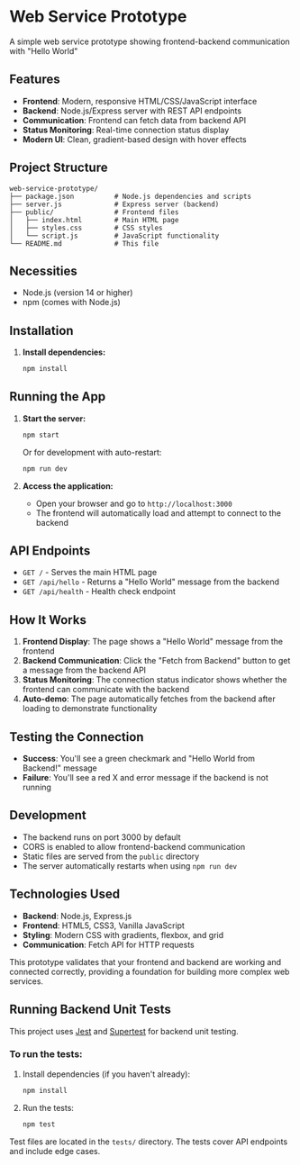 # Web Service Prototype

A simple web service prototype showing frontend-backend communication with "Hello World"

## Features

- **Frontend**: Modern, responsive HTML/CSS/JavaScript interface
- **Backend**: Node.js/Express server with REST API endpoints
- **Communication**: Frontend can fetch data from backend API
- **Status Monitoring**: Real-time connection status display
- **Modern UI**: Clean, gradient-based design with hover effects

## Project Structure

```
web-service-prototype/
├── package.json          # Node.js dependencies and scripts
├── server.js             # Express server (backend)
├── public/               # Frontend files
│   ├── index.html        # Main HTML page
│   ├── styles.css        # CSS styles
│   └── script.js         # JavaScript functionality
└── README.md             # This file
```

## Necessities

- Node.js (version 14 or higher)
- npm (comes with Node.js)

## Installation

1. **Install dependencies:**
   ```bash
   npm install
   ```

## Running the App

1. **Start the server:**
   ```bash
   npm start
   ```
   
   Or for development with auto-restart:
   ```bash
   npm run dev
   ```

2. **Access the application:**
   - Open your browser and go to `http://localhost:3000`
   - The frontend will automatically load and attempt to connect to the backend

## API Endpoints

- `GET /` - Serves the main HTML page
- `GET /api/hello` - Returns a "Hello World" message from the backend
- `GET /api/health` - Health check endpoint

## How It Works

1. **Frontend Display**: The page shows a "Hello World" message from the frontend
2. **Backend Communication**: Click the "Fetch from Backend" button to get a message from the backend API
3. **Status Monitoring**: The connection status indicator shows whether the frontend can communicate with the backend
4. **Auto-demo**: The page automatically fetches from the backend after loading to demonstrate functionality

## Testing the Connection

- **Success**: You'll see a green checkmark and "Hello World from Backend!" message
- **Failure**: You'll see a red X and error message if the backend is not running

## Development

- The backend runs on port 3000 by default
- CORS is enabled to allow frontend-backend communication
- Static files are served from the `public` directory
- The server automatically restarts when using `npm run dev`

## Technologies Used

- **Backend**: Node.js, Express.js
- **Frontend**: HTML5, CSS3, Vanilla JavaScript
- **Styling**: Modern CSS with gradients, flexbox, and grid
- **Communication**: Fetch API for HTTP requests

This prototype validates that your frontend and backend are working and connected correctly, providing a foundation for building more complex web services. 

## Running Backend Unit Tests

This project uses [Jest](https://jestjs.io/) and [Supertest](https://github.com/ladjs/supertest) for backend unit testing.

### To run the tests:

1. Install dependencies (if you haven't already):
   ```bash
   npm install
   ```
2. Run the tests:
   ```bash
   npm test
   ```

Test files are located in the `tests/` directory. The tests cover API endpoints and include edge cases.
